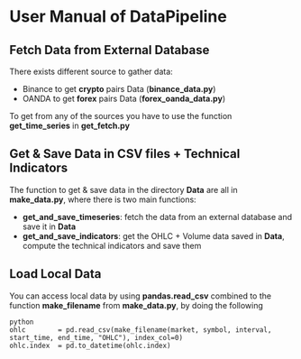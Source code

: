 # User Manual of DataPipeline

## Fetch Data from External Database

There exists different source to gather data:

* Binance to get **crypto** pairs Data (__binance_data.py__)
* OANDA to get **forex** pairs Data (__forex_oanda_data.py__)

To get from any of the sources you have to use the function __get_time_series__ in __get_fetch.py__

## Get & Save Data in CSV files + Technical Indicators

The function to get & save data in the directory __Data__ are all in __make_data.py__, where there is two main functions:

* __get_and_save_timeseries__: fetch the data from an external database and save it in __Data__
* __get_and_save_indicators__: get the OHLC + Volume data saved in __Data__, compute the technical indicators and save them

## Load Local Data

You can access local data by using __pandas.read_csv__ combined to the function __make_filename__ from __make_data.py__, by doing the following

```
python
ohlc        = pd.read_csv(make_filename(market, symbol, interval, start_time, end_time, "OHLC"), index_col=0)
ohlc.index  = pd.to_datetime(ohlc.index)
```